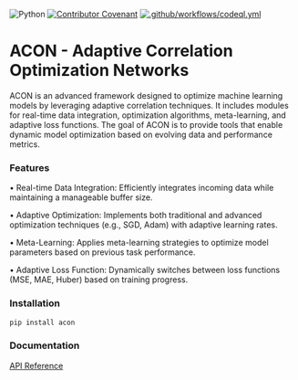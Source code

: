 ![Python](https://img.shields.io/badge/Python-3.10-blue?logo=python&logoColor=white)
[![Contributor Covenant](https://img.shields.io/badge/Contributor%20Covenant-2.1-4baaaa.svg)](code_of_conduct.md)
[![.github/workflows/codeql.yml](https://github.com/torinriley/ACON/actions/workflows/codeql.yml/badge.svg)](https://github.com/torinriley/ACON/actions/workflows/codeql.yml)





# ACON - Adaptive Correlation Optimization Networks

ACON is an advanced framework designed to optimize machine learning models by leveraging adaptive correlation techniques. It includes modules for real-time data integration, optimization algorithms, meta-learning, and adaptive loss functions. The goal of ACON is to provide tools that enable dynamic model optimization based on evolving data and performance metrics.

### Features

•	Real-time Data Integration: Efficiently integrates incoming data while maintaining a manageable buffer size.

•	Adaptive Optimization: Implements both traditional and advanced optimization techniques (e.g., SGD, Adam) with adaptive learning rates.

•	Meta-Learning: Applies meta-learning strategies to optimize model parameters based on previous task performance.

•	Adaptive Loss Function: Dynamically switches between loss functions (MSE, MAE, Huber) based on training progress.

### Installation

```bash
pip install acon
```


### Documentation

[API Reference](https://github.com/torinriley/ACON/blob/main/DOCS/API.md)
